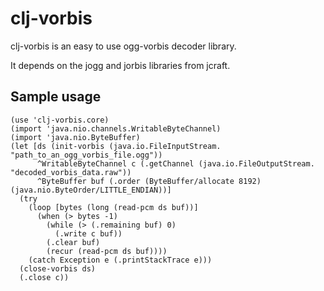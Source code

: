 
clj-vorbis
==========

clj-vorbis is an easy to use ogg-vorbis decoder library.

It depends on the jogg and jorbis libraries from jcraft.

Sample usage
------------

    (use 'clj-vorbis.core)
    (import 'java.nio.channels.WritableByteChannel)
    (import 'java.nio.ByteBuffer)
    (let [ds (init-vorbis (java.io.FileInputStream. "path_to_an_ogg_vorbis_file.ogg"))
          ^WritableByteChannel c (.getChannel (java.io.FileOutputStream. "decoded_vorbis_data.raw"))
          ^ByteBuffer buf (.order (ByteBuffer/allocate 8192) (java.nio.ByteOrder/LITTLE_ENDIAN))]
      (try
        (loop [bytes (long (read-pcm ds buf))]
          (when (> bytes -1)
            (while (> (.remaining buf) 0)
              (.write c buf))
            (.clear buf)
            (recur (read-pcm ds buf))))
        (catch Exception e (.printStackTrace e)))
      (close-vorbis ds)
      (.close c))


